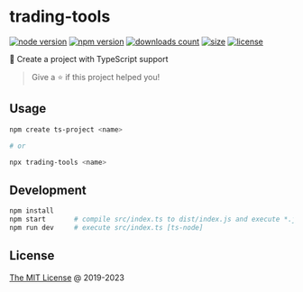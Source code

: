 # trading-tools

[![node version](https://img.shields.io/node/v/trading-tools.svg)](https://www.npmjs.com/package/trading-tools)
[![npm version](https://badge.fury.io/js/trading-tools.svg)](https://badge.fury.io/js/trading-tools)
[![downloads count](https://img.shields.io/npm/dt/trading-tools.svg)](https://www.npmjs.com/package/trading-tools)
[![size](https://packagephobia.com/badge?p=trading-tools)](https://packagephobia.com/result?p=trading-tools)
[![license](https://img.shields.io/npm/l/trading-tools.svg)](https://piecioshka.mit-license.org)

🔨 Create a project with TypeScript support

> Give a ⭐️ if this project helped you!

## Usage

```bash
npm create ts-project <name>

# or

npx trading-tools <name>
```

## Development

```bash
npm install
npm start       # compile src/index.ts to dist/index.js and execute *.js file [node]
npm run dev     # execute src/index.ts [ts-node]
```

## License

[The MIT License](https://piecioshka.mit-license.org) @ 2019-2023
